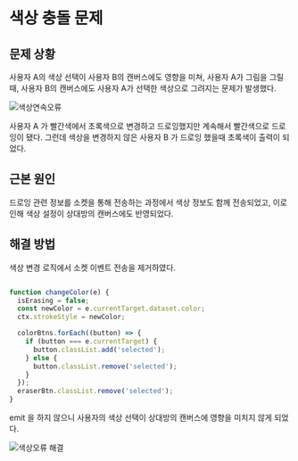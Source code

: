 # 색상 충돌 문제

## 문제 상황
 사용자 A의 색상 선택이 사용자 B의 캔버스에도 영향을 미쳐, 사용자 A가 그림을 그릴 때, 사용자 B의 캔버스에도 사용자 A가 선택한 색상으로 그려지는 문제가 발생했다.

 ![색상연속오류](https://github.com/rimyepark/myTIL/assets/133215556/fb47427c-cbc0-480d-a7b6-8181febf8281)

 사용자 A 가 빨간색에서 초록색으로 변경하고 드로잉했지만 계속해서 빨간색으로 드로잉이 됐다. 그런데 색상을 변경하지 않은 사용자 B 가 드로잉 했을때 초록색이 출력이 되었다.

## 근본 원인
 드로잉 관련 정보를 소켓을 통해 전송하는 과정에서 색상 정보도 함께 전송되었고, 이로 인해 색상 설정이 상대방의 캔버스에도 반영되었다.

## 해결 방법
색상 변경 로직에서 소켓 이벤트 전송을 제거하였다. 

```javascript

function changeColor(e) {
  isErasing = false;
  const newColor = e.currentTarget.dataset.color;
  ctx.strokeStyle = newColor;

  colorBtns.forEach((button) => {
    if (button === e.currentTarget) {
      button.classList.add('selected');
    } else {
      button.classList.remove('selected');
    }
  });
  eraserBtn.classList.remove('selected');
}

```

emit 을 하지 않으니 사용자의 색상 선택이 상대방의 캔버스에 영향을 미치지 않게 되었다.


![색상오류 해결](https://github.com/rimyepark/myTIL/assets/133215556/ec57d2ee-0448-4af4-853c-31f318bb42cc)